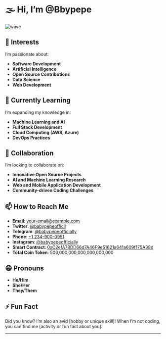 # 🌫️ Hi, I’m @Bbypepe

![wave](https://raw.githubusercontent.com/MartinHeinz/MartinHeinz/master/wave.gif)

## 👀 Interests
I’m passionate about:
- **Software Development**
- **Artificial Intelligence**
- **Open Source Contributions**
- **Data Science**
- **Web Development**

## 🌱 Currently Learning
I’m expanding my knowledge in:
- **Machine Learning and AI**
- **Full Stack Development**
- **Cloud Computing (AWS, Azure)**
- **DevOps Practices**

## 💞️ Collaboration
I’m looking to collaborate on:
- **Innovative Open Source Projects**
- **AI and Machine Learning Research**
- **Web and Mobile Application Development**
- **Community-driven Coding Challenges**

## 📫 How to Reach Me
- **Email**: [your-email@example.com](mailto:your-email@example.com)
- **Twitter**: [@babypepeofficll](https://x.com/babypepeofficll)
- **Telegram**: [@babypepeofficially](https://t.me/babypepeofficially)
- **Phone**: [+1 234-900-0951](tel:+12349000951)
- **Instagram**: [@babypepeofficially](https://www.instagram.com/babypepeofficially)
- **Smart Contract**: [0xC2efA78DD66d7A46F9e51621a641a609f175A38d](https://etherscan.io/address/0xC2efA78DD66d7A46F9e51621a641a609f175A38d)
- **Total Coin Token**: 500,000,000,000,000,000,000

## 😄 Pronouns
- **He/Him**
- **She/Her**
- **They/Them**

## ⚡ Fun Fact
Did you know? I’m also an avid [hobby or unique skill]! When I’m not coding, you can find me [activity or fun fact about you].

---

<!---
Bbypepe/Bbypepe is a ✨ special ✨ repository because its `README.md` (this file) appears on your GitHub profile.
You can click the Preview link to take a look at your changes.
--->
